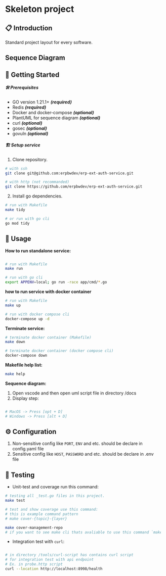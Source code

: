 # Skeleton project

## 📋 Introduction

Standard project layout for every software.

## Sequence Diagram

<!--![Diagram Image Link](./docs/apis/test.puml)-->

## 🏁 Getting Started

##### 🛠️ Prerequisites

- GO version 1.21.1+ _<b>(required)</b>_
- Redis _<b>(required)</b>_
- Docker and docker-compose _<b>(optional)</b>_
- PlantUML for sequence diagram _<b>(optional)</b>_
- curl _<b>(optional)</b>_
- gosec _<b>(optional)</b>_
- govuln _<b>(optional)</b>_

##### 🏗️ Setup service

1. Clone repository.

```bash
# with ssh
git clone git@github.com:erpbwdev/erp-ext-auth-service.git

# with http (not recommanded)
git clone https://github.com/erpbwdev/erp-ext-auth-service.git
```

2. Install go dependencies.

```bash
# run with Makefile
make tidy

# or run with go cli
go mod tidy
```

## 📝 Usage

<b>How to run standalone service:</b>

```bash

# run with Makefile
make run

# run with go cli
export APPENV=local; go run -race app/cmd/*.go

```

<b>how to run service with docker container</b>

```bash
# run with Makefile
make up

# run with docker compose cli
docker-compose up -d
```

<b>Terminate service:</b>

```bash
# terminate docker container (Makefile)
make down

# terminate docker container (docker compose cli)
docker-compose down
```

<b>Makefile help list:</b>

```bash
make help
```

<b>Sequence diagram:</b>

1. Open vscode and then open uml script file in directory /docs
2. Display step:

```bash

# MacOS -> Press [opt + D]
# Windows -> Press [alt + D]
```

## ⚙️ Configuration

1. Non-sensitive config like `PORT`, `ENV` and etc. should be declare in config.yaml file
2. Sensitive config like `HOST`, `PASSWORD` and etc. should be declare in .env file

## 🧪 Testing

- Unit-test and coverage run this command:

```bash
# testing all _test.go files in this project.
make test

# test and show coverage use this command:
# this is example command pattern
# make cover-{topic}-{layer}

make cover-management-repo
# if you want to see make cli thats avaliable to use this command `make help`
```

- Integration test with `curl`:

```bash

# in directory /tools/curl-script has contains curl script
# for integration test with api endpoint
# Ex. in probe.http script
curl --location http://localhost:8998/health
```
